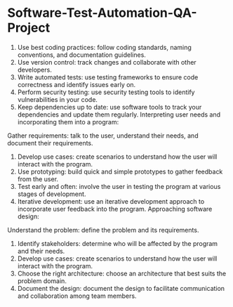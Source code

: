 # Software-Test-Automation-QA-Project
1. Use best coding practices: follow coding standards, naming conventions, and documentation guidelines.
2. Use version control: track changes and collaborate with other developers.
3. Write automated tests: use testing frameworks to ensure code correctness and identify issues early on.
4. Perform security testing: use security testing tools to identify vulnerabilities in your code.
5. Keep dependencies up to date: use software tools to track your dependencies and update them regularly.
Interpreting user needs and incorporating them into a program:

Gather requirements: talk to the user, understand their needs, and document their requirements.
1. Develop use cases: create scenarios to understand how the user will interact with the program.
2. Use prototyping: build quick and simple prototypes to gather feedback from the user.
3. Test early and often: involve the user in testing the program at various stages of development.
4. Iterative development: use an iterative development approach to incorporate user feedback into the program.
Approaching software design:

Understand the problem: define the problem and its requirements.
1. Identify stakeholders: determine who will be affected by the program and their needs.
2. Develop use cases: create scenarios to understand how the user will interact with the program.
3. Choose the right architecture: choose an architecture that best suits the problem domain.
4. Document the design: document the design to facilitate communication and collaboration among team members.

